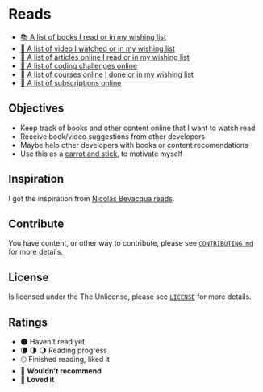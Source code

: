 # Reads

- [:books: A list of books I read or in my wishing list](/books.md)
- [:movie_camera: A list of video I watched or in my wishing list](/videos.md)
- [:bookmark: A list of articles online I read or in my wishing list](/articles.md)
- [:game_die: A list of coding challenges online](/challenges.md)
- [:school: A list of courses online I done or in my wishing list](/courses.md)
- [:link: A list of subscriptions online](/subscriptions.md)

## Objectives

- Keep track of books and other content online that I want to watch read
- Receive book/video suggestions from other developers
- Maybe help other developers with books or content recomendations
- Use this as a [carrot and stick](https://en.wikipedia.org/wiki/Carrot_and_stick), to motivate myself

## Inspiration

I got the inspiration from [Nicolás Bevacqua reads](https://github.com/bevacqua/reads).

## Contribute

You have content, or other way to contribute, please see [`CONTRIBUTING.md`](/CONTRIBUTING.md) for more details.

## License

Is licensed under the The Unlicense, please see [`LICENSE`](/LICENSE) for more details.

## Ratings

- 🌑 Haven't read yet
- 🌘 🌗 🌖 Reading progress
- 🌕 Finished reading, liked it
- 🌝 **Wouldn't recommend**
- 🌟 **Loved it**
